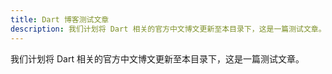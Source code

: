 ```yaml
---
title: Dart 博客测试文章
description: 我们计划将 Dart 相关的官方中文博文更新至本目录下，这是一篇测试文章。
---
```


我们计划将 Dart 相关的官方中文博文更新至本目录下，这是一篇测试文章。
